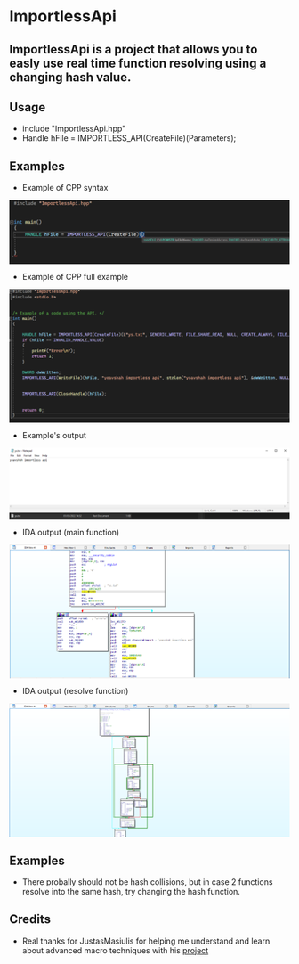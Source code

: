 
# ImportlessApi

  ## ImportlessApi is a project that allows you to easly use real time function resolving using a changing hash value.

  ## Usage
  
  * include "ImportlessApi.hpp"
  * Handle hFile = IMPORTLESS_API(CreateFile)(Parameters);

  ## Examples

  * Example of CPP syntax
<img align="center" src="https://raw.githubusercontent.com/yoavshah/ImportlessApi/master/images/CPP_Syntax.png" />

  * Example of CPP full example
<img align="center" src="https://raw.githubusercontent.com/yoavshah/ImportlessApi/master/images/CPP_Example.png" />

  * Example's output
<img align="center" src="https://raw.githubusercontent.com/yoavshah/ImportlessApi/master/images/OUTPUT_Example.png" />

  * IDA output (main function)
<img align="center" src="https://raw.githubusercontent.com/yoavshah/ImportlessApi/master/images/IDA_Example_1.png" />

  * IDA output (resolve function)
<img align="center" src="https://raw.githubusercontent.com/yoavshah/ImportlessApi/master/images/IDA_Example_2.png" />


  ## Examples
  * There probally should not be hash collisions, but in case 2 functions resolve into the same hash, try changing the hash function.

  ## Credits
  * Real thanks for JustasMasiulis for helping me understand and learn about advanced macro techniques with his [project](https://github.com/JustasMasiulis/lazy_importer/)





